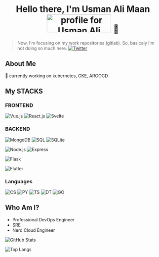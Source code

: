 <h1 style="text-align: center;">
  Hello there, I'm Usman Ali Maan <a href="https://stackoverflow.com/users/5968928/usman-ali-maan"><img src="https://stackoverflow.com/users/flair/5968928.png" width="208" height="58" alt="profile for Usman Ali Maan at Stack Overflow, Q&amp;A for professional and enthusiast programmers" title="profile for Usman Ali Maan at Stack Overflow, Q&amp;A for professional and enthusiast programmers"></a> 🐋
</h1>

> Now, I'm focusing on my work repositories (gitlab). So, basicaly i'm not doing so much here.
[![Twitter](https://img.shields.io/twitter/follow/UsmanAliMaan?color=%23169ef2&style=for-the-badge)](https://twitter.com/)

 
## About Me
 🔭 currently working on kubernetes, GKE, ARGOCD
 
## My STACKS
### FRONTEND
![Vue.js](https://img.shields.io/badge/Vue.js-35495E?style=for-the-badge&logo=vue.js&logoColor=4FC08D)
![React.js](https://img.shields.io/badge/React-20232A?style=for-the-badge&logo=react&logoColor=61DAFB)
![Svelte](https://img.shields.io/badge/Svelte-4A4A55?style=for-the-badge&logo=svelte&logoColor=FF3E00)

### BACKEND
![MongoDB](https://img.shields.io/badge/MongoDB-4EA94B?style=for-the-badge&logo=mongodb&logoColor=white)  ![SQL](https://img.shields.io/badge/MySQL-00000F?style=for-the-badge&logo=mysql&logoColor=white) ![SQLite](https://img.shields.io/badge/SQLite-07405E?style=for-the-badge&logo=sqlite&logoColor=white)

![Node.js](https://img.shields.io/badge/Node.js-43853D?style=for-the-badge&logo=node.js&logoColor=white) ![Express](https://img.shields.io/badge/Express.js-404D59?style=for-the-badge)

![Flask](https://img.shields.io/badge/Flask-000000?style=for-the-badge&logo=flask&logoColor=white)

![Flutter](https://img.shields.io/badge/Flutter-02569B?style=for-the-badge&logo=flutter&logoColor=white)

### Languages
![CS](https://img.shields.io/badge/C%23-239120?style=for-the-badge&logo=c-sharp&logoColor=white)
![PY](https://img.shields.io/badge/Python-3776AB?style=for-the-badge&logo=python&logoColor=white)
![TS](https://img.shields.io/badge/TypeScript-007ACC?style=for-the-badge&logo=typescript&logoColor=white)
![DT](https://img.shields.io/badge/Dart-0175C2?style=for-the-badge&logo=dart&logoColor=white)
![GO](https://img.shields.io/badge/Go-00ADD8?style=for-the-badge&logo=go&logoColor=white)
  
## Who Am I?

- Professional DevOps Engineer
- SRE
- Nerd Cloud Engineer

![GitHub Stats](https://github-readme-stats.vercel.app/api?username=usmanalimaan&show_icons=true&count_private=true)

![Top Langs](https://github-readme-stats.vercel.app/api/top-langs/?username=usmanalimaan&layout=compact)
